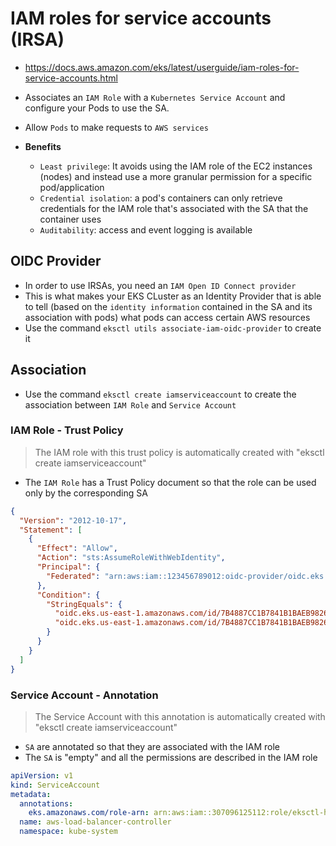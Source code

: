 # IAM roles for service accounts (IRSA)

- <https://docs.aws.amazon.com/eks/latest/userguide/iam-roles-for-service-accounts.html>
- Associates an `IAM Role` with a `Kubernetes Service Account` and configure your Pods to use the SA.
- Allow `Pods` to make requests to `AWS services`

- **Benefits**
  - `Least privilege`: It avoids using the IAM role of the EC2 instances (nodes) and instead use a more granular permission for a specific pod/application
  - `Credential isolation`: a pod's containers can only retrieve credentials for the IAM role that's associated with the SA that the container uses
  - `Auditability`: access and event logging is available

## OIDC Provider

- In order to use IRSAs, you need an `IAM Open ID Connect provider`
- This is what makes your EKS CLuster as an Identity Provider that is able to tell (based on the `identity information` contained in the SA and its association with pods) what pods can access certain AWS resources
- Use the command `eksctl utils associate-iam-oidc-provider` to create it

## Association

- Use the command `eksctl create iamserviceaccount` to create the association between `IAM Role` and `Service Account`

### IAM Role - Trust Policy

> The IAM role with this trust policy is automatically created with "eksctl create iamserviceaccount"

- The `IAM Role` has a Trust Policy document so that the role can be used only by the corresponding SA

```json
{
  "Version": "2012-10-17",
  "Statement": [
    {
      "Effect": "Allow",
      "Action": "sts:AssumeRoleWithWebIdentity",
      "Principal": {
        "Federated": "arn:aws:iam::123456789012:oidc-provider/oidc.eks.us-east-1.amazonaws.com/id/0123456789ABCDEF0123456789ABCDEF"
      },
      "Condition": {
        "StringEquals": {
          "oidc.eks.us-east-1.amazonaws.com/id/7B4887CC1B7841B1BAEB98263BC64B9C:aud": "sts.amazonaws.com",
          "oidc.eks.us-east-1.amazonaws.com/id/7B4887CC1B7841B1BAEB98263BC64B9C:sub": "system:serviceaccount:kube-system:aws-load-balancer-controller"
        }
      }
    }
  ]
}
```

### Service Account - Annotation

> The Service Account with this annotation is automatically created with "eksctl create iamserviceaccount"

- `SA` are annotated so that they are associated with the IAM role
- The `SA` is "empty" and all the permissions are described in the IAM role

```yaml
apiVersion: v1
kind: ServiceAccount
metadata:
  annotations:
    eks.amazonaws.com/role-arn: arn:aws:iam::307096125112:role/eksctl-henry-addon-iamserviceaccount-kube-sys-Role1-9Op08UsCQjpo
  name: aws-load-balancer-controller
  namespace: kube-system
```
